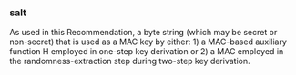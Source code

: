 ### salt

As used in this Recommendation, a byte string (which may be secret or non-secret) that is used as a MAC key by either: 1) a MAC-based auxiliary function H employed in one-step key derivation or 2) a MAC employed in the randomness-extraction step during two-step key derivation.